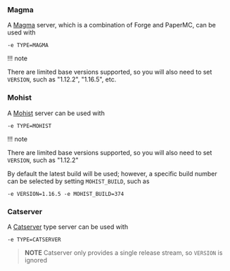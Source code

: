 

### Magma

A [Magma](https://magmafoundation.org/) server, which is a combination of Forge and PaperMC, can be used with

    -e TYPE=MAGMA

!!! note

There are limited base versions supported, so you will also need to  set `VERSION`, such as "1.12.2", "1.16.5", etc.


### Mohist

A [Mohist](https://github.com/MohistMC/Mohist) server can be used with

    -e TYPE=MOHIST

!!! note

There are limited base versions supported, so you will also need to  set `VERSION`, such as "1.12.2"

By default the latest build will be used; however, a specific build number can be selected by setting `MOHIST_BUILD`, such as

    -e VERSION=1.16.5 -e MOHIST_BUILD=374

### Catserver

A [Catserver](http://catserver.moe/) type server can be used with

    -e TYPE=CATSERVER

> **NOTE** Catserver only provides a single release stream, so `VERSION` is ignored
